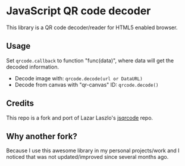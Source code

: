 JavaScript QR code decoder
==========================

This library is a QR code decoder/reader for HTML5 enabled browser.


Usage
-----
Set `qrcode.callback` to function "func(data)", where data will get the decoded information.

- Decode image with: `qrcode.decode(url or DataURL)`
- Decode from canvas with "qr-canvas" ID: `qrcode.decode()`


Credits
-------
This repo is a fork and port of Lazar Laszlo's [jsqrcode](https://github.com/LazarSoft/jsqrcode) repo.


Why another fork?
-----------------
Because I use this awesome library in my personal projects/work and I noticed that was not updated/improved since several months ago.
